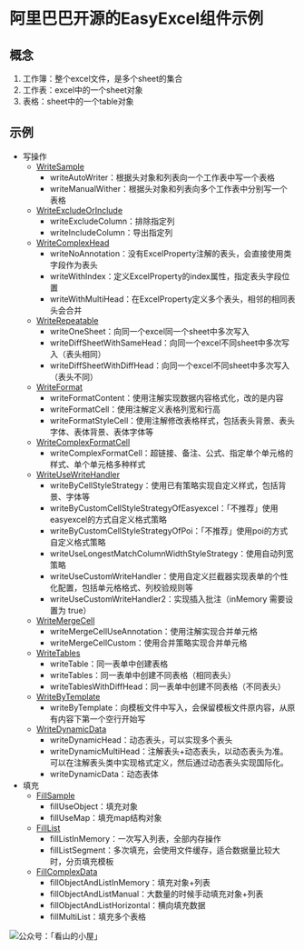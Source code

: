# 阿里巴巴开源的EasyExcel组件示例

## 概念

1. 工作簿：整个excel文件，是多个sheet的集合
2. 工作表：excel中的一个sheet对象
3. 表格：sheet中的一个table对象

## 示例

- 写操作
    - [WriteSample](./src/main/java/cn/howardliu/tutorials/easyexcel/write/WriteSample.java)
      - writeAutoWriter：根据头对象和列表向一个工作表中写一个表格
      - writeManualWither：根据头对象和列表向多个工作表中分别写一个表格
    - [WriteExcludeOrInclude](./src/main/java/cn/howardliu/tutorials/easyexcel/write/WriteExcludeOrInclude.java)
      - writeExcludeColumn：排除指定列
      - writeIncludeColumn：导出指定列
    - [WriteComplexHead](./src/main/java/cn/howardliu/tutorials/easyexcel/write/WriteComplexHead.java)
      - writeNoAnnotation：没有ExcelProperty注解的表头，会直接使用类字段作为表头
      - writeWithIndex：定义ExcelProperty的index属性，指定表头字段位置
      - writeWithMultiHead：在ExcelProperty定义多个表头，相邻的相同表头会合并
    - [WriteRepeatable](./src/main/java/cn/howardliu/tutorials/easyexcel/write/WriteRepeatable.java)
      - writeOneSheet：向同一个excel同一个sheet中多次写入
      - writeDiffSheetWithSameHead：向同一个excel不同sheet中多次写入（表头相同）
      - writeDiffSheetWithDiffHead：向同一个excel不同sheet中多次写入（表头不同）
    - [WriteFormat](./src/main/java/cn/howardliu/tutorials/easyexcel/write/WriteFormat.java)
      - writeFormatContent：使用注解实现数据内容格式化，改的是内容
      - writeFormatCell：使用注解定义表格列宽和行高
      - writeFormatStyleCell：使用注解修改表格样式，包括表头背景、表头字体、表体背景、表体字体等
    - [WriteComplexFormatCell](./src/main/java/cn/howardliu/tutorials/easyexcel/write/WriteComplexFormatCell.java)
      - writeComplexFormatCell：超链接、备注、公式、指定单个单元格的样式、单个单元格多种样式
    - [WriteUseWriteHandler](./src/main/java/cn/howardliu/tutorials/easyexcel/write/WriteUseWriteHandler.java)
      - writeByCellStyleStrategy：使用已有策略实现自定义样式，包括背景、字体等
      - writeByCustomCellStyleStrategyOfEasyexcel：「不推荐」使用easyexcel的方式自定义格式策略
      - writeByCustomCellStyleStrategyOfPoi：「不推荐」使用poi的方式自定义格式策略
      - writeUseLongestMatchColumnWidthStyleStrategy：使用自动列宽策略
      - writeUseCustomWriteHandler：使用自定义拦截器实现表单的个性化配置，包括单元格格式、列校验规则等
      - writeUseCustomWriteHandler2：实现插入批注（inMemory 需要设置为 true）
    - [WriteMergeCell](./src/main/java/cn/howardliu/tutorials/easyexcel/write/WriteMergeCell.java)
      - writeMergeCellUseAnnotation：使用注解实现合并单元格
      - writeMergeCellCustom：使用合并策略实现合并单元格
    - [WriteTables](./src/main/java/cn/howardliu/tutorials/easyexcel/write/WriteTables.java)
      - writeTable：同一表单中创建表格
      - writeTables：同一表单中创建不同表格（相同表头）
      - writeTablesWithDiffHead：同一表单中创建不同表格（不同表头）
    - [WriteByTemplate](./src/main/java/cn/howardliu/tutorials/easyexcel/write/WriteByTemplate.java)
      - writeByTemplate：向模板文件中写入，会保留模板文件原内容，从原有内容下第一个空行开始写
    - [WriteDynamicData](./src/main/java/cn/howardliu/tutorials/easyexcel/write/WriteDynamicData.java)
      - writeDynamicHead：动态表头，可以实现多个表头
      - writeDynamicMultiHead：注解表头+动态表头，以动态表头为准。可以在注解表头类中实现格式定义，然后通过动态表头实现国际化。
      - writeDynamicData：动态表体
- 填充
    - [FillSample](./src/main/java/cn/howardliu/tutorials/easyexcel/fill/FillSample.java)
      - fillUseObject：填充对象
      - fillUseMap：填充map结构对象
    - [FillList](./src/main/java/cn/howardliu/tutorials/easyexcel/fill/FillList.java)
      - fillListInMemory：一次写入列表，全部内存操作
      - fillListSegment：多次填充，会使用文件缓存，适合数据量比较大时，分页填充模板
    - [FillComplexData](./src/main/java/cn/howardliu/tutorials/easyexcel/fill/FillComplexData.java)
      - fillObjectAndListInMemory：填充对象+列表
      - fillObjectAndListManual：大数量的时候手动填充对象+列表
      - fillObjectAndListHorizontal：横向填充数据
      - fillMultiList：填充多个表格

![公众号：「看山的小屋」](http://static.howardliu.cn/about/kanshanshuo.png)
